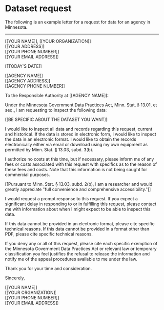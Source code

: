 # Dataset request

The following is an example letter for a request for data for an agency in Minnesota.

<hr>

[[YOUR NAME]], [[YOUR ORGANIZATION]]  
[[YOUR ADDRESS]]  
[[YOUR PHONE NUMBER]]  
[[YOUR EMAIL ADDRESS]]


[[TODAY'S DATE]]  


[[AGENCY NAME]]  
[[AGENCY ADDRESS]]  
[[AGENCY PHONE NUMBER]]  
  
    

To the Responsible Authority at [[AGENCY NAME]]:

Under the Minnesota Government Data Practices Act, Minn. Stat. § 13.01, et seq., I am requesting to inspect the following data:

[[BE SPECIFIC ABOUT THE DATASET YOU WANT]]  

I would like to inspect all data and records regarding this request, current and historical.  If the data is stored in electronic form, I would like to inspect the data in an electronic format.  I would like to obtain the records electronically either via email or download using my own equipment as permitted by Minn. Stat. § 13.03, subd. 3(b).

I authorize no costs at this time, but if necessary, please inform me of any fees or costs associated with this request with specifics as to the reason of these fees and costs. Note that this information is not being sought for commercial purposes.

[[Pursuant to Minn. Stat. § 13.03, subd. 2(b), I am a researcher and would greatly appreciate "full convenience and comprehensive accessibility."]]

I would request a prompt response to this request.  If you expect a significant delay in responding to or in fulfilling this request, please contact me with information about when I might expect to be able to inspect this data.

If this data cannot be provided in an electronic format, please cite specific technical reasons.  If this data cannot be provided in a format other than PDF, please cite specific technical reasons.

If you deny any or all of this request, please cite each specific exemption of the Minnesota Government Data Practices Act or relevant law or temporary classification you feel justifies the refusal to release the information and notify me of the appeal procedures available to me under the law.

Thank you for your time and consideration.

Sincerely,
  
  
[[YOUR NAME]]  
[[YOUR ORGANIZATION]]  
[[YOUR PHONE NUMBER]]  
[[YOUR EMAIL ADDRESS]]